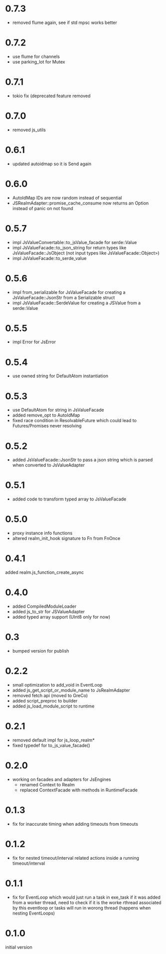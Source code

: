 # 0.7.3

* removed flume again, see if std mpsc works better

# 0.7.2

* use flume for channels
* use parking_lot for Mutex

# 0.7.1

* tokio fix (deprecated feature removed

# 0.7.0

* removed js_utils

# 0.6.1

* updated autoidmap so it is Send again

# 0.6.0

* AutoIdMap IDs are now random instead of sequential
* JSRealmAdapter::promise_cache_consume now returns an Option instead of panic on not found

# 0.5.7

* impl JsValueConvertable::to_jsValue_facade for serde::Value
* impl JsValueFacade::to_json_string for return types like JsValueFacade::JsObject (not input types like JsValueFacade::Object>)
* impl JsValueFacade::to_serde_value

# 0.5.6

* impl from_serializable for JsValueFacade for creating a JsValueFacade::JsonStr from a Serializable struct
* impl JsValueFacade::SerdeValue for creating a JSValue from a serde::Value

# 0.5.5

* impl Error for JsError

# 0.5.4

* use owned string for DefaultAtom instantiation 

# 0.5.3

* use DefaultAtom for string in JsValueFacade
* added remove_opt to AutoIdMap
* fixed race condition in ResolvableFuture which could lead to Futures/Promises never resolving

# 0.5.2

* added JsValueFacade::JsonStr to pass a json string which is parsed when converted to JsValueAdapter

# 0.5.1

* added code to transform typed array to JsValueFacade

# 0.5.0

* proxy instance info functions
* altered realm_init_hook signature to Fn from FnOnce

# 0.4.1 

added realm.js_function_create_async

# 0.4.0

* added CompiledModuleLoader
* added js_to_str for JSValueAdapter
* added typed array support (UInt8 only for now)

# 0.3

* bumped version for publish

# 0.2.2 

* small optimization to add_void in EventLoop
* added js_get_script_or_module_name to JsRealmAdapter
* removed fetch api (moved to GreCo)
* added script_preproc to builder
* added js_load_module_script to runtime

# 0.2.1

* removed default impl for js_loop_realm* 
* fixed typedef for to_js_value_facade()

# 0.2.0

* working on facades and adapters for JsEngines
  * renamed Context to Realm
  * replaced ContextFacade with methods in RuntimeFacade

# 0.1.3

* fix for inaccurate timing when adding timeouts from timeouts

# 0.1.2

* fix for nested timeout/interval related actions inside a running timeout/interval

# 0.1.1

* fix for EventLoop which would just run a task in exe_task if it was added from a worker thread, need to check if it is the worke rthread associated by this eventloop or tasks will run in worong thread (happens when nesting EventLoops)

# 0.1.0

initial version
